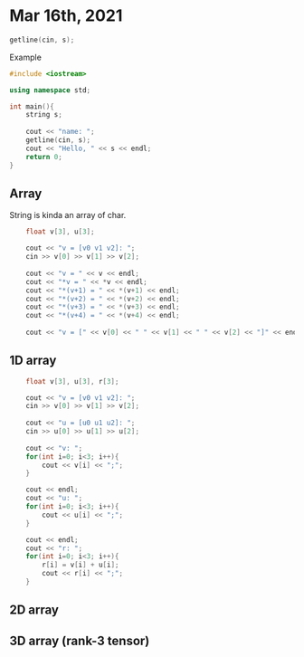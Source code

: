# Mar 16th, 2021

```c++
getline(cin, s);
```

Example
```c++
#include <iostream>

using namespace std;

int main(){	
	string s;
	
	cout << "name: ";
	getline(cin, s);
	cout << "Hello, " << s << endl;
	return 0;
}
```


Array
---

String is kinda an array of char.

```c++
	float v[3], u[3];

	cout << "v = [v0 v1 v2]: ";
	cin >> v[0] >> v[1] >> v[2];
	
	cout << "v = " << v << endl;
	cout << "*v = " << *v << endl;
	cout << "*(v+1) = " << *(v+1) << endl;
	cout << "*(v+2) = " << *(v+2) << endl;
	cout << "*(v+3) = " << *(v+3) << endl;
	cout << "*(v+4) = " << *(v+4) << endl;
	
	cout << "v = [" << v[0] << " " << v[1] << " " << v[2] << "]" << endl;
```

## 1D array

```c++
	float v[3], u[3], r[3];

	cout << "v = [v0 v1 v2]: ";
	cin >> v[0] >> v[1] >> v[2];
	
	cout << "u = [u0 u1 u2]: ";
	cin >> u[0] >> u[1] >> u[2];
	
	cout << "v: ";
	for(int i=0; i<3; i++){
		cout << v[i] << ";";
	}

	cout << endl;
	cout << "u: ";
	for(int i=0; i<3; i++){
		cout << u[i] << ";";
	}

	cout << endl;
	cout << "r: ";
	for(int i=0; i<3; i++){
		r[i] = v[i] + u[i];
		cout << r[i] << ";";
	}
```

## 2D array


## 3D array (rank-3 tensor)

